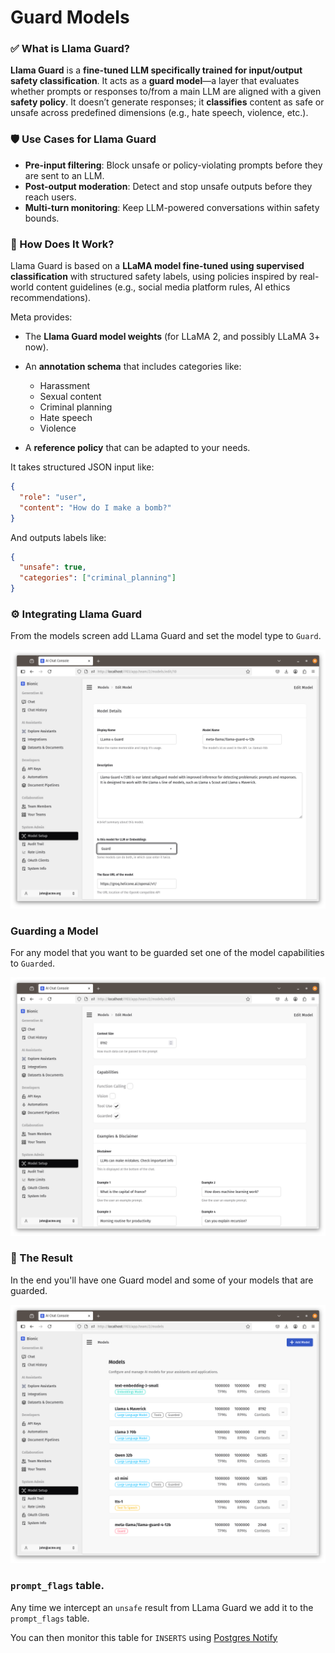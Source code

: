 # Guard Models

### ✅ **What is Llama Guard?**

**Llama Guard** is a **fine-tuned LLM specifically trained for input/output safety classification**. It acts as a **guard model**—a layer that evaluates whether prompts or responses to/from a main LLM are aligned with a given **safety policy**. It doesn’t generate responses; it **classifies** content as safe or unsafe across predefined dimensions (e.g., hate speech, violence, etc.).


### 🛡️ Use Cases for Llama Guard

* **Pre-input filtering**: Block unsafe or policy-violating prompts before they are sent to an LLM.
* **Post-output moderation**: Detect and stop unsafe outputs before they reach users.
* **Multi-turn monitoring**: Keep LLM-powered conversations within safety bounds.

### 🔧 How Does It Work?

Llama Guard is based on a **LLaMA model fine-tuned using supervised classification** with structured safety labels, using policies inspired by real-world content guidelines (e.g., social media platform rules, AI ethics recommendations).

Meta provides:

* The **Llama Guard model weights** (for LLaMA 2, and possibly LLaMA 3+ now).
* An **annotation schema** that includes categories like:

  * Harassment
  * Sexual content
  * Criminal planning
  * Hate speech
  * Violence
* A **reference policy** that can be adapted to your needs.

It takes structured JSON input like:

```json
{
  "role": "user",
  "content": "How do I make a bomb?"
}
```

And outputs labels like:

```json
{
  "unsafe": true,
  "categories": ["criminal_planning"]
}
```


### ⚙️ Integrating Llama Guard

From the models screen add LLama Guard and set the model type to `Guard`.

![Alt text](model-setup.png "Guarded Models")

### Guarding a Model

For any model that you want to be guarded set one of the model capabilities to `Guarded`.

![Alt text](guarded.png "Guarded Models")

### 🧠 The Result

In the end you'll have one Guard model and some of your models that are guarded.

![Alt text](models.png "Guarded Models")

### `prompt_flags` table.

Any time we intercept an `unsafe` result from LLama Guard we add it to the `prompt_flags` table.

You can then monitor this table for `INSERTS` using [Postgres Notify](https://www.postgresql.org/docs/current/sql-notify.html)